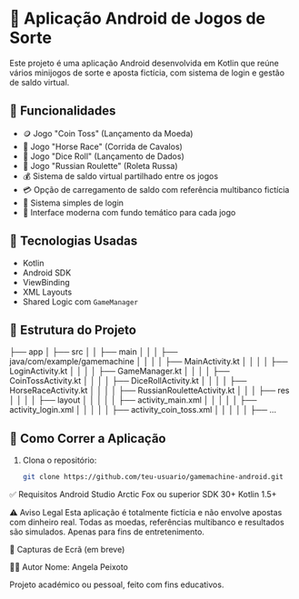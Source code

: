 # 🎰 Aplicação Android de Jogos de Sorte

Este projeto é uma aplicação Android desenvolvida em Kotlin que reúne vários minijogos de sorte e aposta fictícia, com sistema de login e gestão de saldo virtual.

## 🧩 Funcionalidades

- 🪙 Jogo "Coin Toss" (Lançamento da Moeda)
- 🐎 Jogo "Horse Race" (Corrida de Cavalos)
- 🎲 Jogo "Dice Roll" (Lançamento de Dados)
- 🔫 Jogo "Russian Roulette" (Roleta Russa)
- 💰 Sistema de saldo virtual partilhado entre os jogos
- 💳 Opção de carregamento de saldo com referência multibanco fictícia
- 🔐 Sistema simples de login
- 🎨 Interface moderna com fundo temático para cada jogo

## 📱 Tecnologias Usadas

- Kotlin
- Android SDK
- ViewBinding
- XML Layouts
- Shared Logic com `GameManager`

## 📂 Estrutura do Projeto

├── app
│ ├── src
│ │ ├── main
│ │ │ ├── java/com/example/gamemachine
│ │ │ │ ├── MainActivity.kt
│ │ │ │ ├── LoginActivity.kt
│ │ │ │ ├── GameManager.kt
│ │ │ │ ├── CoinTossActivity.kt
│ │ │ │ ├── DiceRollActivity.kt
│ │ │ │ ├── HorseRaceActivity.kt
│ │ │ │ ├── RussianRouletteActivity.kt
│ │ │ ├── res
│ │ │ │ ├── layout
│ │ │ │ │ ├── activity_main.xml
│ │ │ │ │ ├── activity_login.xml
│ │ │ │ │ ├── activity_coin_toss.xml
│ │ │ │ │ ├── ...


## 🚀 Como Correr a Aplicação

1. Clona o repositório:
   ```bash
   git clone https://github.com/teu-usuario/gamemachine-android.git

✅ Requisitos
Android Studio Arctic Fox ou superior
SDK 30+
Kotlin 1.5+

⚠️ Aviso Legal
Esta aplicação é totalmente fictícia e não envolve apostas com dinheiro real. Todas as moedas, referências multibanco e resultados são simulados. Apenas para fins de entretenimento.

📸 Capturas de Ecrã
(em breve)

🧑‍💻 Autor
Nome: Angela Peixoto

Projeto académico ou pessoal, feito com fins educativos.
